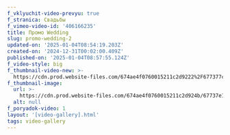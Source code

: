 ```yaml
---
f_vklyuchit-video-prevyu: true
f_stranica: Свадьбы
f_vimeo-video-id: '406166235'
title: Промо Wedding
slug: promo-wedding-2
updated-on: '2025-01-04T08:54:19.203Z'
created-on: '2024-12-31T00:02:00.409Z'
published-on: '2025-01-04T08:57:55.124Z'
f_video-style: big
f_thumbnail-video-new: >-
  https://cdn.prod.website-files.com/674ae4f0760015211c2d9222%2F677377c588635d0ee05ee17f_Promo-wedding-transcode.mp4
f_thumbnail-image:
  url: >-
    https://cdn.prod.website-files.com/674ae4f0760015211c2d924b/67737e11f2d1f2255530a7b3_Screenshot_29.jpg
  alt: null
f_poryadok-video: 1
layout: '[video-gallery].html'
tags: video-gallery
---
```



